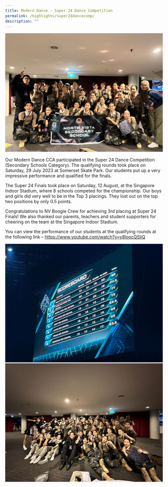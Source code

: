 ```yaml
---
title: Modern Dance – Super 24 Dance Competition
permalink: /highlights/super24dancecomp/
description: ""
---
```

![](/images/NV%20Highlights/Super24/super%2024%201.jpeg)

Our Modern Dance CCA participated in the Super 24 Dance Competition (Secondary Schools Category). The qualifying rounds took place on Saturday, 29 July 2023 at Somerset Skate Park. Our students put up a very impressive performance and qualified for the finals. 

The Super 24  Finals took place on Saturday, 12 August, at the Singapore Indoor Stadium, where 8 schools competed for the championship. Our boys and girls did very well to be in the Top 3 placings. They lost out on the top two positions by only 0.5 points. 

Congratulations to NV Boogie Crew for achieving 3rd placing at Super 24 Finals! We also thanked our parents, teachers and student supporters for cheering on the team at the Singapore Indoor Stadium.

You can view the performance of our students at the qualifying rounds at the following link – https://www.youtube.com/watch?v=y8loocQSliQ

![](/images/NV%20Highlights/Super24/super%2024%202.jpeg)
![](/images/NV%20Highlights/Super24/super%2024%203.jpeg)
